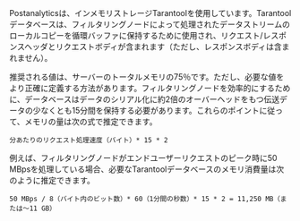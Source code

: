 Postanalyticsは、インメモリストレージTarantoolを使用しています。Tarantoolデータベースは、フィルタリングノードによって処理されたデータストリームのローカルコピーを循環バッファに保持するために使用され、リクエスト/レスポンスヘッダとリクエストボディが含まれます（ただし、レスポンスボディは含まれません）。

推奨される値は、サーバーのトータルメモリの75％です。ただし、必要な値をより正確に定義する方法があります。フィルタリングノードを効率的にするために、データベースはデータのシリアル化に約2倍のオーバーヘッドをもつ伝送データの少なくとも15分間を保持する必要があります。これらのポイントに従って、メモリの量は次の式で推定できます。

```
分あたりのリクエスト処理速度（バイト）* 15 * 2
```

例えば、フィルタリングノードがエンドユーザーリクエストのピーク時に50 MBpsを処理している場合、必要なTarantoolデータベースのメモリ消費量は次のように推定できます。

```
50 MBps / 8（バイト内のビット数）* 60（1分間の秒数）* 15 * 2 = 11,250 MB（または〜11 GB）
```